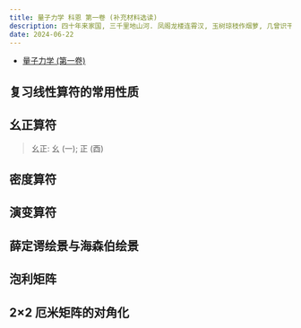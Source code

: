 ```yaml
---
title: 量子力学 科恩 第一卷 (补充材料选读)
description: 四十年来家国, 三千里地山河. 凤阁龙楼连霄汉, 玉树琼枝作烟萝, 几曾识干戈?
date: 2024-06-22
---
```


- [量子力学 (第一卷)](https://book.douban.com/subject/25954720/)

## 复习线性算符的常用性质

## 幺正算符

> 幺正: 幺 (一); 正 (酉)

## 密度算符

## 演变算符

## 薛定谔绘景与海森伯绘景

## 泡利矩阵

## 2×2 厄米矩阵的对角化
